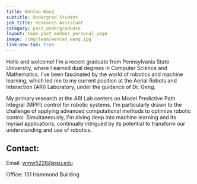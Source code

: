 ```yaml
---
title: Wentao Wang
subtitle: Undergrad Student
job_title: Research Assistant 
category: past_undergraduate
layout: team_past_member_personal_page
image: /img/team/wentao_wang.jpg
link-new-tab: true
---
```


Hello and welcome! I'm a recent graduate from Pennsylvania State University, where I earned dual degrees in Computer Science and Mathematics. I've been fascinated by the world of robotics and machine learning, which led me to my current position at the Aerial Robots and Interaction (ARI) Laboratory, under the guidance of Dr. Geng.

My primary research at the ARI Lab centers on Model Predictive Path Integral (MPPI) control for robotic systems. I'm particularly drawn to the challenge of applying advanced computational methods to optimize robotic control. Simultaneously, I'm diving deep into machine learning and its myriad applications, continually intrigued by its potential to transform our understanding and use of robotics.

## Contact: ##

Email: [wmw5228@psu.edu](mailto:wmw5228@psu.edu)

Office: 131 Hammond Building
